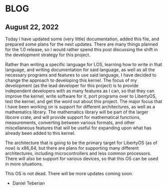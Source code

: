 # BLOG

## August 22, 2022
Today I have updated some (very little) documentation, added this file, and prepared some plans for the next updates. There are many things planned for the 1.0 release, so I would rather spend this post discussing the shift in the development strategy for this project.

Rather than writing a specific language for LOS, learning how to write in that language, and writing documentation for said language, as well as all the necessary programs and features to use said language, I have decided to change the approach to developing this kernel. The focus of my development (as the lead developer for this project) is to provide independent developers with as many features as I can, so that they can improve the kernel, write software for it, port programs over to LibertyOS, test the kernel, and get the word out about this project. The major focus that I have been working on is support for different architectures, as well as a mathematics library. The mathematics library will be part of the larger libcore crate, and will provide support for mathematical functions, measurements, converting between various formats, and other miscellaneous features that will be useful for expanding upon what has already been added to this kernel.

The architecture that is going to be the primary target for LibertyOS (as of now) is x86_64, but there are plans for supporting many different architectures, including microcontrollers and less common processors. There will also be support for various devices, so that this OS can be used in more situations.

This OS is not dead. There will be more updates coming soon.

- Daniel Teberian